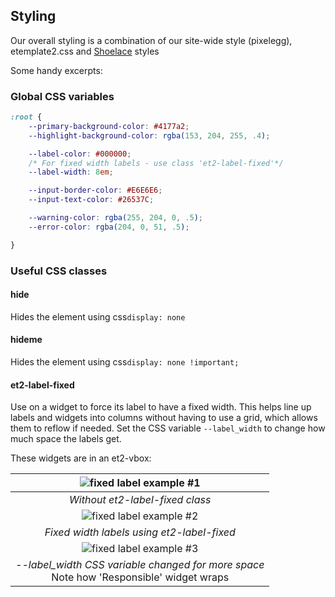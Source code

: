 ## Styling

Our overall styling is a combination of our site-wide style (pixelegg), etemplate2.css
and [Shoelace](https://shoelace.style/) styles

Some handy excerpts:

### Global CSS variables

```css
:root {
	--primary-background-color: #4177a2;
	--highlight-background-color: rgba(153, 204, 255, .4);

	--label-color: #000000;
	/* For fixed width labels - use class 'et2-label-fixed'*/
	--label-width: 8em;

	--input-border-color: #E6E6E6;
	--input-text-color: #26537C;

	--warning-color: rgba(255, 204, 0, .5);
	--error-color: rgba(204, 0, 51, .5);

}
```

### Useful CSS classes

#### hide

Hides the element using css```display: none```

#### hideme

Hides the element using css```display: none !important;```

#### et2-label-fixed

Use on a widget to force its label to have a fixed width. This helps line up labels and widgets into columns without
having to use a grid, which allows them to reflow if needed. Set the CSS variable ```--label_width``` to change how much
space the labels get.

These widgets are in an et2-vbox:

|                ![fixed label example #1](/assets/images/styling_et2-label-fixed_2.png )                 |
|:-------------------------------------------------------------------------------------------------------:|  
|                                     *Without et2-label-fixed class*                                     |
|                 ![fixed label example #2](/assets/images/styling_et2-label-fixed_1.png)                 |
|                               *Fixed width labels using et2-label-fixed*                                |
|                 ![fixed label example #3](/assets/images/styling_et2-label-fixed_3.png)                 |
| *--label_width CSS variable changed for more space*            <br/>Note how 'Responsible' widget wraps |